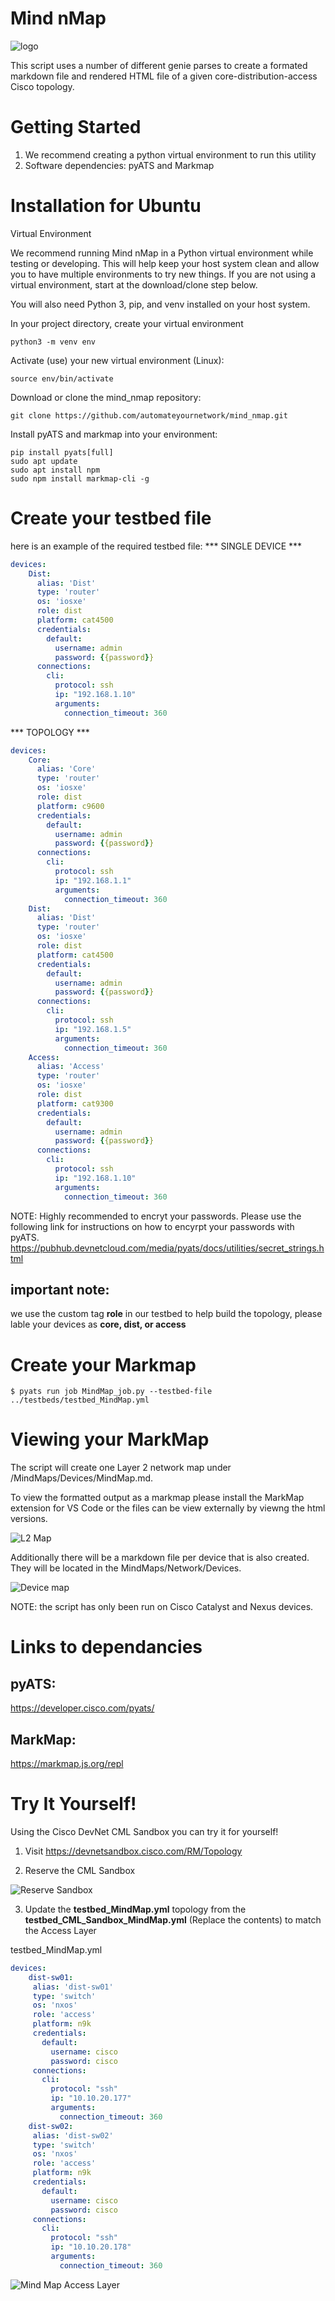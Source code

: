 # Mind nMap

![logo](images/logo.jpg)

This script uses a number of different genie parses to create a formated markdown file and rendered HTML file of a given core-distribution-access Cisco topology.
# Getting Started
1.	We recommend creating a python virtual environment to run this utility
2.	Software dependencies: pyATS and Markmap

# Installation for Ubuntu
Virtual Environment

We recommend running Mind nMap in a Python virtual environment while testing or developing. This will help keep your host system clean and allow you to have multiple environments to try new things. If you are not using a virtual environment, start at the download/clone step below.

You will also need Python 3, pip, and venv installed on your host system.

In your project directory, create your virtual environment
``` console
python3 -m venv env
```
Activate (use) your new virtual environment (Linux):
``` console
source env/bin/activate
```
Download or clone the mind_nmap repository:

``` console
git clone https://github.com/automateyournetwork/mind_nmap.git
```

Install pyATS and markmap into your environment:
``` console
pip install pyats[full]
sudo apt update
sudo apt install npm
sudo npm install markmap-cli -g
```

# Create your testbed file
here is an example of the required testbed file:
*** SINGLE DEVICE ***
``` yaml
devices:
    Dist:
      alias: 'Dist'
      type: 'router'
      os: 'iosxe'
      role: dist
      platform: cat4500
      credentials:
        default:
          username: admin
          password: {{password}}
      connections:        
        cli:
          protocol: ssh
          ip: "192.168.1.10"
          arguments:
            connection_timeout: 360
```

*** TOPOLOGY ***
``` yaml
devices:
    Core:
      alias: 'Core'
      type: 'router'
      os: 'iosxe'
      role: dist
      platform: c9600
      credentials:
        default:
          username: admin
          password: {{password}}
      connections:        
        cli:
          protocol: ssh
          ip: "192.168.1.1"
          arguments:
            connection_timeout: 360
    Dist:
      alias: 'Dist'
      type: 'router'
      os: 'iosxe'
      role: dist
      platform: cat4500
      credentials:
        default:
          username: admin
          password: {{password}}
      connections:        
        cli:
          protocol: ssh
          ip: "192.168.1.5"
          arguments:
            connection_timeout: 360
    Access:
      alias: 'Access'
      type: 'router'
      os: 'iosxe'
      role: dist
      platform: cat9300
      credentials:
        default:
          username: admin
          password: {{password}}
      connections:        
        cli:
          protocol: ssh
          ip: "192.168.1.10"
          arguments:
            connection_timeout: 360
```

NOTE: Highly recommended to encryt your passwords. Please use the following link for instructions on how to encyrpt your passwords with pyATS.
https://pubhub.devnetcloud.com/media/pyats/docs/utilities/secret_strings.html

## important note:
we use the custom tag <B>role</b> in our testbed to help build the topology, please lable your devices as <B> core, dist, or access</B>

# Create your Markmap
``` console
$ pyats run job MindMap_job.py --testbed-file ../testbeds/testbed_MindMap.yml
```

# Viewing your MarkMap
The script will create one Layer 2 network map under /MindMaps/Devices/MindMap.md.

To view the formatted output as a markmap please install the MarkMap extension for VS Code or the files can be view externally by viewng the html versions.

![L2 Map](images/L2_Map.png)

Additionally there will be a markdown file per device that is also created. They will be located in the MindMaps/Network/Devices. 

![Device map](images/Device_Example.PNG)

NOTE: the script has only been run on Cisco Catalyst and Nexus devices.



# Links to dependancies
## pyATS: 
https://developer.cisco.com/pyats/
## MarkMap:
https://markmap.js.org/repl

# Try It Yourself! 

Using the Cisco DevNet CML Sandbox you can try it for yourself! 

1) Visit https://devnetsandbox.cisco.com/RM/Topology

2) Reserve the CML Sandbox

![Reserve Sandbox](images/sandbox00.png)

3) Update the <b>testbed_MindMap.yml</b> topology from the <b>testbed_CML_Sandbox_MindMap.yml</b> (Replace the contents) to match the Access Layer 

testbed_MindMap.yml

```yaml
devices:
    dist-sw01:
     alias: 'dist-sw01'
     type: 'switch'
     os: 'nxos'
     role: 'access'
     platform: n9k
     credentials:
       default:
         username: cisco
         password: cisco
     connections:        
       cli:
         protocol: "ssh"
         ip: "10.10.20.177"
         arguments:
           connection_timeout: 360
    dist-sw02:
     alias: 'dist-sw02'
     type: 'switch'
     os: 'nxos'
     role: 'access'
     platform: n9k
     credentials:
       default:
         username: cisco
         password: cisco
     connections:        
       cli:
         protocol: "ssh"
         ip: "10.10.20.178"
         arguments:
           connection_timeout: 360
```

![Mind Map Access Layer](images/sandbox.png)